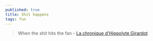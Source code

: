 ```yaml
---
published: true
title: Shit happens
tags: fun
---
```

> When the shit hits the fan - [La chronique d'Hippolyte Girardot](https://www.youtube.com/watch?v=R4z0pzR44ao)
